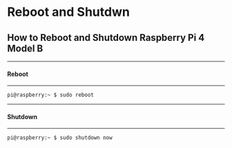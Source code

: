 # Reboot and Shutdwn

## How to Reboot and Shutdown Raspberry Pi 4 Model B

---
#### Reboot
---
```console
pi@raspberry:~ $ sudo reboot
```
---
#### Shutdown
---
```console
pi@raspberry:~ $ sudo shutdown now
```
 
